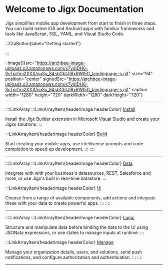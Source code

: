 # Welcome to Jigx Documentation



Jigx simplifies mobile app development from start to finish in three steps. You can build native iOS and Android apps with familiar frameworks and tools like JavaScript, SQL, YAML, and Visual Studio Code.

:::CtaButton{label="Getting started"}

:::

::Image[]{src="https://archbee-image-uploads.s3.amazonaws.com/x7vdIDH6-ScTprfmi2XXX/nuSx_84sbGbtJlBxRWI5G_landingpage-s.gif" size="94" position="center" signedSrc="https://archbee-image-uploads.s3.amazonaws.com/x7vdIDH6-ScTprfmi2XXX/nuSx_84sbGbtJlBxRWI5G_landingpage-s.gif" caption width="1280" height="720" darkWidth="1280" darkHeight="720"}

***

::::LinkArray
:::LinkArrayItem{headerImage headerColor}
&#x20;    [Install](<./Getting started/Install the Jigx Builder.md>)

Install the Jigx Builder extension in Microsoft Visual Studio and create your Jigxs solutions.
:::

:::LinkArrayItem{headerImage headerColor}
&#x20;     [Build](<./Building Apps with Jigx/Jigx Builder _code editor_.md>)

Start creating your mobile apps, use intellisense prompts and code completion to speed up development.
:::
::::

***

::::LinkArray
:::LinkArrayItem{headerImage headerColor}
&#x20;    [Data](<./Building Apps with Jigx/Data.md>)

Integrate with with your business's datasources, REST, Salesforce and more, or use Jigx's built in real-time datastore.
:::

:::LinkArrayItem{headerImage headerColor}
&#x20;     [UI](<./Building Apps with Jigx/UI.md>)

Choose from a range of available components, add actions and integrate these with your data to create powerful apps.
:::
::::

***

::::LinkArray
:::LinkArrayItem{headerImage headerColor}
&#x20;    [Logic](<./Building Apps with Jigx/Logic.md>)

Structure and manipulate data before binding the data to the UI using JSONata expressions, or use states to manage inputs at runtime.
:::

:::LinkArrayItem{headerImage headerColor}
&#x20;     [Manage](<./Administration/Management Overview.md>)

Manage your organization details, users, and solutions, send push notifications, and configure authorization and authentication.
:::
::::

***

